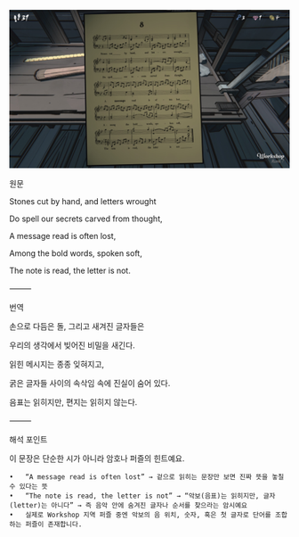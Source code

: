 ![IMG_1805.JPG](images/IMG_1805.JPG)

원문

Stones cut by hand, and letters wrought 

Do spell our secrets carved from thought,  

A message read is often lost,  

Among the bold words, spoken soft,  

The note is read, the letter is not.

⸻

번역

손으로 다듬은 돌, 그리고 새겨진 글자들은

우리의 생각에서 빚어진 비밀을 새긴다.

읽힌 메시지는 종종 잊혀지고,

굵은 글자들 사이의 속삭임 속에 진실이 숨어 있다.

음표는 읽히지만, 편지는 읽히지 않는다.

⸻

해석 포인트

이 문장은 단순한 시가 아니라 암호나 퍼즐의 힌트예요.

	•	“A message read is often lost” → 겉으로 읽히는 문장만 보면 진짜 뜻을 놓칠 수 있다는 뜻
	•	“The note is read, the letter is not” → “악보(음표)는 읽히지만, 글자(letter)는 아니다” → 즉 음악 안에 숨겨진 글자나 순서를 찾으라는 암시예요
	•	실제로 Workshop 지역 퍼즐 중엔 악보의 음 위치, 숫자, 혹은 첫 글자로 단어를 조합하는 퍼즐이 존재합니다.

